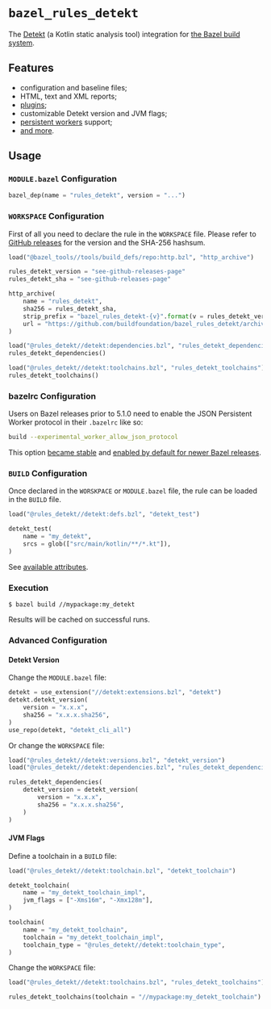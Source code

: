 # `bazel_rules_detekt`

The [Detekt](https://github.com/detekt/detekt) (a Kotlin static analysis tool) integration
for [the Bazel build system](https://bazel.build).

## Features

- configuration and baseline files;
- HTML, text and XML reports;
- [plugins](https://detekt.github.io/detekt/extensions.html);
- customizable Detekt version and JVM flags;
- [persistent workers](https://blog.bazel.build/2015/12/10/java-workers.html) support;
- [and more](docs/rule.md).

## Usage

### `MODULE.bazel` Configuration

```python
bazel_dep(name = "rules_detekt", version = "...")
```

### `WORKSPACE` Configuration

First of all you need to declare the rule in the `WORKSPACE` file.
Please refer to [GitHub releases](https://github.com/buildfoundation/bazel_rules_detekt/releases) for the version and
the SHA-256 hashsum.

```python
load("@bazel_tools//tools/build_defs/repo:http.bzl", "http_archive")

rules_detekt_version = "see-github-releases-page"
rules_detekt_sha = "see-github-releases-page"

http_archive(
    name = "rules_detekt",
    sha256 = rules_detekt_sha,
    strip_prefix = "bazel_rules_detekt-{v}".format(v = rules_detekt_version),
    url = "https://github.com/buildfoundation/bazel_rules_detekt/archive/v{v}.tar.gz".format(v = rules_detekt_version),
)

load("@rules_detekt//detekt:dependencies.bzl", "rules_detekt_dependencies")
rules_detekt_dependencies()

load("@rules_detekt//detekt:toolchains.bzl", "rules_detekt_toolchains")
rules_detekt_toolchains()
```

### bazelrc Configuration

Users on Bazel releases prior to 5.1.0 need to enable the JSON Persistent Worker protocol in their `.bazelrc` like so:

```bash
build --experimental_worker_allow_json_protocol
```

This option [became stable](https://github.com/bazelbuild/bazel/commit/9e16a6484e94c358aa77a6ed7b1ded3243b65e8f)
and [enabled by default for newer Bazel releases](https://github.com/bazelbuild/bazel/commit/09df7c0a14b9bf13d4aa18f5a02b4651e626d5f4).

### `BUILD` Configuration

Once declared in the `WORSKPACE` or `MODULE.bazel` file, the rule can be loaded in the `BUILD` file.

```python
load("@rules_detekt//detekt:defs.bzl", "detekt_test")

detekt_test(
    name = "my_detekt",
    srcs = glob(["src/main/kotlin/**/*.kt"]),
)
```

See [available attributes](docs/rule.md).

### Execution

```console
$ bazel build //mypackage:my_detekt
```

Results will be cached on successful runs.

### Advanced Configuration

#### Detekt Version

Change the `MODULE.bazel` file:

```python
detekt = use_extension("//detekt:extensions.bzl", "detekt")
detekt.detekt_version(
    version = "x.x.x",
    sha256 = "x.x.x.sha256",
)
use_repo(detekt, "detekt_cli_all")
```

Or change the `WORKSPACE` file:

```python
load("@rules_detekt//detekt:versions.bzl", "detekt_version")
load("@rules_detekt//detekt:dependencies.bzl", "rules_detekt_dependencies")

rules_detekt_dependencies(
    detekt_version = detekt_version(
        version = "x.x.x",
        sha256 = "x.x.x.sha256",
    )
)
```

#### JVM Flags

Define a toolchain in a `BUILD` file:

```python
load("@rules_detekt//detekt:toolchain.bzl", "detekt_toolchain")

detekt_toolchain(
    name = "my_detekt_toolchain_impl",
    jvm_flags = ["-Xms16m", "-Xmx128m"],
)

toolchain(
    name = "my_detekt_toolchain",
    toolchain = "my_detekt_toolchain_impl",
    toolchain_type = "@rules_detekt//detekt:toolchain_type",
)
```

Change the `WORKSPACE` file:

```python
load("@rules_detekt//detekt:toolchains.bzl", "rules_detekt_toolchains")

rules_detekt_toolchains(toolchain = "//mypackage:my_detekt_toolchain")
```
